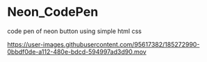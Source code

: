 # Neon_CodePen
code pen of neon button using simple html css


https://user-images.githubusercontent.com/95617382/185272990-0bbdf0de-a112-480e-bdcd-594997ad3d90.mov

